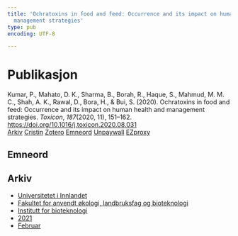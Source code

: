 ```yaml
---
title: 'Ochratoxins in food and feed: Occurrence and its impact on human health and
  management strategies'
type: pub
encoding: UTF-8

---
```

<h1>Publikasjon</h1>
<article id="csl-bib-container-RMKLTY9F" class="csl-bib-container">
  <div class="csl-bib-body"> <div class="csl-entry">Kumar, P., Mahato, D. K., Sharma, B., Borah, R., Haque, S., Mahmud, M. M. C., Shah, A. K., Rawal, D., Bora, H., &#38; Bui, S. (2020). Ochratoxins in food and feed: Occurrence and its impact on human health and management strategies. <i>Toxicon</i>, <i>187</i>(2020, 11), 151–162. <a href="https://doi.org/10.1016/j.toxicon.2020.08.031">https://doi.org/10.1016/j.toxicon.2020.08.031</a></div> </div>
  <div class="csl-bib-buttons">
    <a href="#taxonomy-article-RMKLTY9F" alt="archive" class="csl-bib-button">Arkiv</a>
    <a href="https://app.cristin.no/results/show.jsf?id=1893691" alt="Cristin" class="csl-bib-button">Cristin</a>
    <a href="http://zotero.org/groups/5881554/items/RMKLTY9F" alt="Zotero" class="csl-bib-button">Zotero</a>
    <a href="#keywords-article-RMKLTY9F" alt="keywords" class="csl-bib-button">Emneord</a>
    <a href="https://doi.org/10.1016/j.toxicon.2020.08.031" alt="Unpaywall" class="csl-bib-button">Unpaywall</a>
    <a href="https://doi.org/10.1016/j.toxicon.2020.08.031" alt="EZproxy" class="csl-bib-button">EZproxy</a>
  </div>
  <div id="csl-bib-meta-container-RMKLTY9F"></div>
</article>
<div id="csl-bib-meta-RMKLTY9F" class="csl-bib-meta">
  <article id="keywords-article-RMKLTY9F" class="keywords-article">
    <h1>Emneord</h1>
    
  </article>
  <article id="taxonomy-article-RMKLTY9F" class="taxonomy-article">
    <h1>Arkiv</h1>
    <ul>
      <li><a href="{{< params subfolder >}}nn/archive/?key=3DCRN523">Universitetet i Innlandet</a></li>
      <li><a href="{{< params subfolder >}}nn/archive/?key=T77LXH6D">Fakultet for anvendt økologi, landbruksfag og bioteknologi</a></li>
      <li><a href="{{< params subfolder >}}nn/archive/?key=VL6KDQ85">Institutt for bioteknologi</a></li>
      <li><a href="{{< params subfolder >}}nn/archive/?key=FJH75VJD">2021</a></li>
      <li><a href="{{< params subfolder >}}nn/archive/?key=TU5CXRVE">Februar</a></li>
    </ul>
  </article>
</div>
